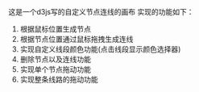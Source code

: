 这是一个d3js写的自定义节点连线的画布
实现的功能如下：
1. 根据鼠标位置生成节点
2. 根据节点位置通过鼠标拖拽生成连线
3. 实现自定义线段颜色功能(点击线段显示颜色选择器)
4. 删除节点以及连线功能
5. 实现单个节点拖动功能
6. 实现整条线路的拖动功能
